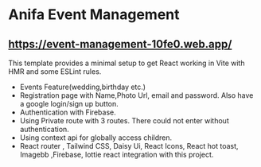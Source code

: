 # Anifa Event Management

## https://event-management-10fe0.web.app/

This template provides a minimal setup to get React working in Vite with HMR and some ESLint rules.

- Events Feature(wedding,birthday etc.)
- Registration page with Name,Photo Url, email and password. Also have a google login/sign up button.
- Authentication with Firebase.
- Using Private route with 3 routes. There could not enter without authentication.
- Using context api for globally access children.
- React router , Tailwind CSS, Daisy Ui, React Icons, React hot toast, Imagebb ,Firebase, lottie react integration with this project.
